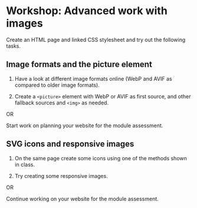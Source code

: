 # Workshop: Advanced work with images

Create an HTML page and linked CSS stylesheet and try out the following tasks.

## Image formats and the picture element

1. Have a look at different image formats online (WebP and AVIF as compared to older image formats).

2. Create a `<picture>` element with WebP or AVIF as first source, and other fallback sources and `<img>` as needed.

OR

Start work on planning your website for the module assessment.

## SVG icons and responsive images

1. On the same page create some icons using one of the methods shown in class.

2. Try creating some responsive images.

OR

Continue working on your website for the module assessment.
